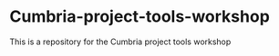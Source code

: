 Cumbria-project-tools-workshop
==============================

This is a repository for the Cumbria project tools workshop
